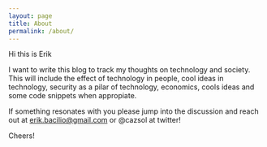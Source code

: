 ```yaml
---
layout: page
title: About
permalink: /about/
---
```


Hi this is Erik

I want to write this blog to track my thoughts on technology and society. This will include the effect of technology in people, cool ideas in technology, security as a pilar of technology, economics, cools ideas and some code snippets when appropiate.

If something resonates with you please jump into the discussion and reach out at erik.bacilio@gmail.com or @cazsol at twitter!

Cheers!